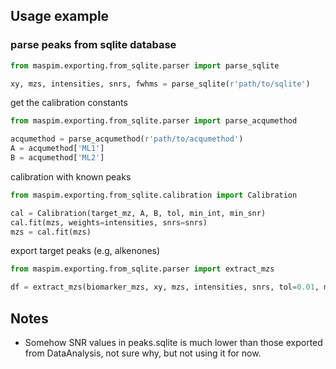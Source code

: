 ## Usage example

### parse peaks from sqlite database

```python
from maspim.exporting.from_sqlite.parser import parse_sqlite

xy, mzs, intensities, snrs, fwhms = parse_sqlite(r'path/to/sqlite')
```

get the calibration constants

```python
from maspim.exporting.from_sqlite.parser import parse_acqumethod

acqumethod = parse_acqumethod(r'path/to/acqumethod')
A = acqumethod['ML1']
B = acqumethod['ML2']
```

calibration with known peaks

```python
from maspim.exporting.from_sqlite.calibration import Calibration

cal = Calibration(target_mz, A, B, tol, min_int, min_snr)
cal.fit(mzs, weights=intensities, snrs=snrs)
mzs = cal.fit(mzs)
```

export target peaks (e.g, alkenones)

```python
from maspim.exporting.from_sqlite.parser import extract_mzs

df = extract_mzs(biomarker_mzs, xy, mzs, intensities, snrs, tol=0.01, min_int=10000, min_snr=0)
```

## Notes

- Somehow SNR values in peaks.sqlite is much lower than those exported from DataAnalysis, not sure why, but not using it for now.
